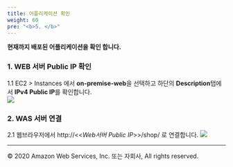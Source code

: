 ```yaml
---
title: 어플리케이션 확인
weight: 60
pre: "<b>5. </b>"
---
```


**현재까지 배포된 어플리케이션을 확인 합니다.**   

### 1. WEB 서버 Public IP 확인  
1.1 EC2 > Instances 에서 **on-premise-web**을 선택하고 하단의 **Description**탭에서 **IPv4 Public IP**를 확인합니다.      
![](/OracleMigrationHoL/images/lab0/web_public_ip.png#center)  

### 2. WAS 서버 연결  
2.1 웹브라우저에서 http://<<*Web서버 Public IP*>>/shop/ 로 연결합니다.
![](/OracleMigrationHoL/images/lab0/web_main.png#center)  



---
© 2020 Amazon Web Services, Inc. 또는 자회사, All rights reserved.
